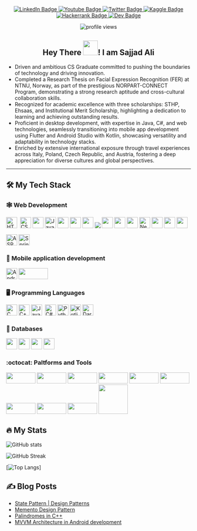 <div id="badges" align="center">
  <a href="https://www.linkedin.com/in/sajjad-ali-b428b6198">
    <img 
      src="https://img.shields.io/badge/linkedin-%230077B5.svg?style=for-the-badge&logo=linkedin&logoColor=white" 
      alt="LinkedIn Badge"/>
  </a>
  <a href="https://www.youtube.com/channel/UCXfYIIBvk2e4H60BdKoznRA">
    <img 
      src="https://img.shields.io/badge/YouTube-%23FF0000.svg?style=for-the-badge&logo=YouTube&logoColor=white" 
      alt="Youtube Badge"/>
  </a>
  <a href="https://twitter.com/ali_imsajjad">
    <img 
      src="https://img.shields.io/badge/Twitter-%231DA1F2.svg?style=for-the-badge&logo=Twitter&logoColor=white" 
      alt="Twitter Badge"/>
  </a>
  <a href="https://www.kaggle.com/sajjadali786">
    <img 
      src = "https://img.shields.io/badge/Kaggle-035a7d?style=for-the-badge&logo=kaggle&logoColor=white" 
      alt="Kaggle Badge"/>
  </a>
  <a href="https://www.hackerrank.com/sajjad_bscsf19">
    <img 
      src = "https://img.shields.io/badge/-Hackerrank-2EC866?style=for-the-badge&logo=HackerRank&logoColor=white" 
      alt="Hackerrank Badge"/>
  </a>
  <a href="https://dev.to/sajjadali54">
    <img 
      src = "https://img.shields.io/badge/dev.to-0A0A0A?style=for-the-badge&logo=dev.to&logoColor=white" 
      alt="Dev Badge"/>
  </a>

  <p align="center">
    <img 
      src="https://komarev.com/ghpvc/?username=SajjadAli54&style=flat-square&color=blue" 
      alt="profile views"/>
  </p>

</div>
<h2 align="center">
  Hey There
  <img 
    src="https://media.giphy.com/media/hvRJCLFzcasrR4ia7z/giphy.gif" 
    width="40px"/>! I am Sajjad Ali
</h2>

- Driven and ambitious CS Graduate committed to pushing the boundaries of technology and driving innovation.
- Completed a Research Thesis on Facial Expression Recognition (FER) at NTNU, Norway, as part of the prestigious NORPART-CONNECT Program, demonstrating a strong research aptitude and cross-cultural collaboration skills.
- Recognized for academic excellence with three scholarships: STHP, Ehsaas, and Institutional Merit Scholarship, highlighting a dedication to learning and achieving outstanding results.
- Proficient in desktop development, with expertise in Java, C#, and web technologies, seamlessly transitioning into mobile app development using Flutter and Android Studio with Kotlin, showcasing versatility and adaptability in technology stacks.
- Enriched by extensive international exposure through travel experiences across Italy, Poland, Czech Republic, and Austria, fostering a deep appreciation for diverse cultures and global perspectives.

---

## 🛠️ My Tech Stack

### 🕸️ Web Development

<div>
<img 
    src="https://img.shields.io/badge/html5-%23E34F26.svg?style=for-the-badge&logo=html5&logoColor=white" 
    title="HTML" 
    height="30"/> 
<img 
  src="https://img.shields.io/badge/css3-%231572B6.svg?style=for-the-badge&logo=css3&logoColor=white" 
  title="CSS3" 
  height="30"/>
<img
  src="https://img.shields.io/badge/bootstrap-%23563D7C.svg?style=for-the-badge&logo=bootstrap&logoColor=white"
  height="30"/>
<img 
    src="https://img.shields.io/badge/javascript-%23323330.svg?style=for-the-badge&logo=javascript&logoColor=%23F7DF1E" title="Javascript" 
    height="30"/>
<img 
  src="https://img.shields.io/badge/jquery-%230769AD.svg?style=for-the-badge&logo=jquery&logoColor=white"
  height="30"
/>
<img 
      src="https://img.shields.io/badge/react-%2320232a.svg?style=for-the-badge&logo=react&logoColor=%2361DAFB" 
      height="30"
    />
<img
  src="https://img.shields.io/badge/React_Router-CA4245?style=for-the-badge&logo=react-router&logoColor=white"
  height="30"
  />
<img 
  src="https://img.shields.io/badge/React%20Hook%20Form-%23EC5990.svg?style=for-the-badge&logo=reacthookform&logoColor=white"
/>
<img 
      src="https://img.shields.io/badge/node.js-6DA55F?style=for-the-badge&logo=node.js&logoColor=white" 
      height="30"
    />
<img 
  src="https://img.shields.io/badge/express.js-%23404d59.svg?style=for-the-badge&logo=express&logoColor=%2361DAFB"
  height="30"
/>
<img 
      src="https://img.shields.io/badge/typescript-%2320232a.svg?style=for-the-badge&logo=typescript&logoColor=%2361DAFB" 
      height="30"
    />
<img 
  src="https://img.shields.io/badge/Next-black?style=for-the-badge&logo=next.js&logoColor=white" 
  title="Next Js" 
  height="30"/>
<img 
  src="https://img.shields.io/badge/tailwindcss-%2338B2AC.svg?style=for-the-badge&logo=tailwind-css&logoColor=white"
  height="30"
/>
<img 
  src="https://img.shields.io/badge/daisyui-5A0EF8?style=for-the-badge&logo=daisyui&logoColor=white"
  height="30"
/>
<img 
  src="https://img.shields.io/badge/radix%20ui-161618.svg?style=for-the-badge&logo=radix-ui&logoColor=white"
  height="30"
/>

<img 
  src="https://img.shields.io/badge/asp.net-%2320232a.svg?style=for-the-badge&logo=asp.net&logoColor=%2361DAFB" 
  title="ASP.Net"
  height="30"
/>
<img 
  src="https://img.shields.io/badge/spring-%236DB33F.svg?style=for-the-badge&logo=spring&logoColor=white" 
  title="Spring Boot"
  height="30"
/>

</div>

### 📱 Mobile application development

<div>
<img 
    src="https://img.shields.io/badge/android-%23ED8B00.svg?style=for-the-badge&logo=android&logoColor=white" 
    title="Android" 
    height="30"/>
<img
        src="https://img.shields.io/badge/Flutter-%2302569B.svg?style=for-the-badge&logo=Flutter&logoColor=white"
        width="80"
        height="30"
      />
</div>

<!-- ### 📈 Machine learning

<div>
<img
      src="https://img.shields.io/badge/numpy-%23013243.svg?style=for-the-badge&logo=numpy&logoColor=white"
      title="Numpy"
      width="80"
      height="30"/>
<img
      src="https://img.shields.io/badge/pandas-%23150458.svg?style=for-the-badge&logo=pandas&logoColor=white"
      title="Pandas"
      width="80"
      height="30"/>
<img
      src="https://img.shields.io/badge/pandas-profiling-%23ffffff.svg?style=for-the-badge&logo=pandas-profiling"
      title="Pandas Profiling"
      width="80"
      height="30"/>
<img
  src = "https://img.shields.io/badge/SciPy-%230C55A5.svg?style=for-the-badge&logo=scipy&logoColor=%white"
  width="80"
  heigh="30"
  >
  <img
  src = "https://img.shields.io/badge/Sympy-%230C55A5.svg?style=for-the-badge&logo=sympy&logoColor=%white"
  width="80"
  heigh="30"
  >
<img
      src="https://img.shields.io/badge/Matplotlib-%23ffffff.svg?style=for-the-badge&logo=Matplotlib&logoColor=white"
      title="Matplotlib"
      width="80"
      height="30"/>
<img
      src="https://img.shields.io/badge/scikit--learn-%23F7931E.svg?style=for-the-badge&logo=scikit-learn&logoColor=white" title="Scikit-learn"
      width="80"
      height="30"/>
<img
      src="https://img.shields.io/badge/imbalanced-learn-%23ffffff.svg?style=for-the-badge&logo=imbalanced-learn"
      title="Pandas Profiling"
      width="80"
      height="30"/>
<img
      src="https://img.shields.io/badge/TensorFlow-%23FF6F00.svg?style=for-the-badge&logo=TensorFlow&logoColor=white"
      width="80"
      height="30"/>
<img
      src="https://img.shields.io/badge/opencv-%23white.svg?style=for-the-badge&logo=opencv&logoColor=white"
      width="80"
      height="30"/>
</div> -->

### 🖥️ Programming Languages

<div>
<img 
    src="https://img.shields.io/badge/c-%2300599C.svg?style=for-the-badge&logo=c&logoColor=white" 
    title="C"  
    height="30"/>
<img 
    src="https://img.shields.io/badge/c++-%2300599C.svg?style=for-the-badge&logo=C++%2B%2B&logoColor=white" 
    title="C++" 
    height="30"/>
<img 
    src="https://img.shields.io/badge/java-%23ED8B00.svg?style=for-the-badge&logo=java&logoColor=white" 
    title="Java" 
    height="30"/> 
<img 
    src="https://img.shields.io/badge/c%23-%23239120.svg?style=for-the-badge&logo=c-sharp&logoColor=white" 
    title="C#" 
    height="30"/>
<img 
    src="https://img.shields.io/badge/python-3670A0?style=for-the-badge&logo=python&logoColor=ffdd54" 
    title="Python" 
    height="30"/>
<img 
    src="https://img.shields.io/badge/kotlin-%2300599C.svg?style=for-the-badge&logo=kotlin&logoColor=white" 
    title="Kotlin" 
    height="30"/>
<img 
    src="https://img.shields.io/badge/dart-%2300599C.svg?style=for-the-badge&logo=dart&logoColor=white" 
    title="Dart" 
    height="30"/>
</div>

### 🏪 Databases

<div>
<img
  src="https://img.shields.io/badge/mysql-%2300f.svg?style=for-the-badge&logo=mysql&logoColor=white"
  height="30"/>
<img
  src="https://img.shields.io/badge/sqlite-%2307405e.svg?style=for-the-badge&logo=sqlite&logoColor=white"
  height="30"/>
<img 
  src="https://img.shields.io/badge/firebase-a08021?style=for-the-badge&logo=firebase&logoColor=ffcd34" 
  height="30"/>
<img 
  src="https://img.shields.io/badge/MongoDB-%234ea94b.svg?style=for-the-badge&logo=mongodb&logoColor=white"
  height="30"
/>
</div>

### :octocat: Paltforms and Tools

<div>
<img
    src="https://img.shields.io/badge/Linux-FCC624?style=for-the-badge&logo=linux&logoColor=black"
    width="80"
    height="30"/>
<img
    src="https://img.shields.io/badge/Android%20Studio-3DDC84.svg?style=for-the-badge&logo=android-studio&logoColor=white"
    width="80"
    height="30"
    />
<img 
      src="https://img.shields.io/badge/Anaconda-%2344A833.svg?style=for-the-badge&logo=anaconda&logoColor=white" 
      width="80" 
      height="30"
    />
<img 
    src="https://img.shields.io/badge/IntelliJIDEA-000000.svg?style=for-the-badge&logo=intellij-idea&logoColor=white" 
    width="80" 
    height="30"
    />
<img 
    src="https://img.shields.io/badge/Eclipse-FE7A16.svg?style=for-the-badge&logo=Eclipse&logoColor=white" 
    width="80" 
    height="30"
    />
<img 
    src="https://img.shields.io/badge/Atom-%2366595C.svg?style=for-the-badge&logo=atom&logoColor=white" 
    width="80" 
    height="30"
    />
<img 
      src="https://img.shields.io/badge/jupyter-%23FA0F00.svg?style=for-the-badge&logo=jupyter&logoColor=white" 
      width="80" 
      height="30"
    />
<img 
      src="https://img.shields.io/badge/Visual%20Studio%20Code-0078d7.svg?style=for-the-badge&logo=visual-studio-code&logoColor=white" 
      width="80" 
      height="30"
    />
<img 
      src="https://img.shields.io/badge/Visual%20Studio-5C2D91.svg?style=for-the-badge&logo=visual-studio&logoColor=white" 
      width="80" 
      height="30"
    />
<img
  src="https://img.shields.io/badge/VIM-%2311AB00.svg?style=for-the-badge&logo=vim&logoColor=white"
  width="80"
  heigh="30"
  >
</div>

## 🔥 My Stats

![GitHub stats](https://github-readme-stats-sigma-five.vercel.app/api?username=SajjadAli54&show_icons=true&theme=blue-green&count_private=true)

![GitHub Streak](http://github-readme-streak-stats.herokuapp.com?user=SajjadAli54&theme=blue-green)

[![Top Langs](https://github-readme-stats.vercel.app/api/top-langs/?username=SajjadAli54&theme=blue-green&langs_count=8&layout=compact)]

## ✍️ Blog Posts

<!-- BLOG-POST-LIST:START -->

- [State Pattern | Design Patterns](https://dev.to/sajjadali/state-pattern-design-patterns-4h5i)
- [Memento Design Pattern](https://dev.to/sajjadali/memento-design-pattern-4b64)
- [Palindromes in C++](https://dev.to/sajjadali/palindrome-in-c-4po5)
- [MVVM Architecture in Android development](https://dev.to/sajjadali/mvvm-architecture-in-android-development-5eio)
<!-- BLOG-POST-LIST:END -->
